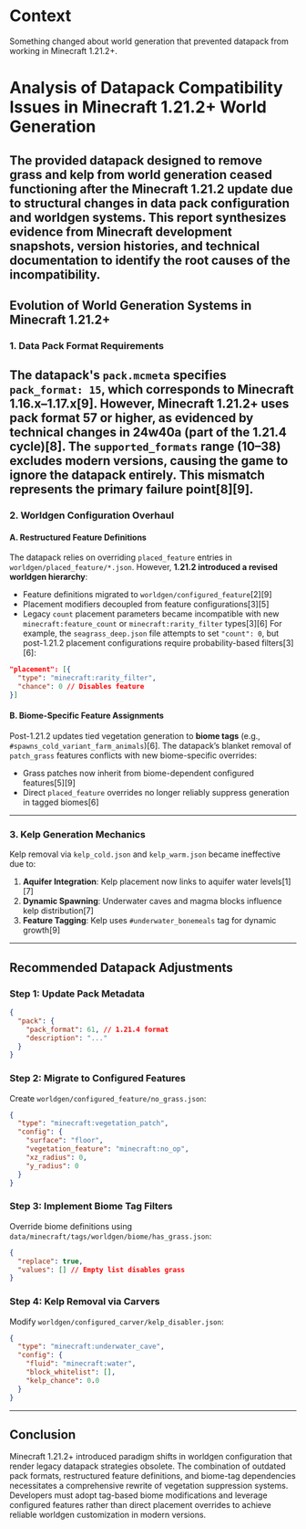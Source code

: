 # Context
Something changed about world generation that prevented datapack from working in Minecraft 1.21.2+.
# Analysis of Datapack Compatibility Issues in Minecraft 1.21.2+ World Generation
The provided datapack designed to remove grass and kelp from world generation ceased functioning after the Minecraft 1.21.2 update due to structural changes in data pack configuration and worldgen systems. This report synthesizes evidence from Minecraft development snapshots, version histories, and technical documentation to identify the root causes of the incompatibility.
---
## Evolution of World Generation Systems in Minecraft 1.21.2+
### 1. Data Pack Format Requirements
The datapack's `pack.mcmeta` specifies `pack_format: 15`, which corresponds to Minecraft 1.16.x–1.17.x[9]. However, **Minecraft 1.21.2+ uses pack format 57 or higher**, as evidenced by technical changes in 24w40a (part of the 1.21.4 cycle)[8]. The `supported_formats` range (10–38) excludes modern versions, causing the game to ignore the datapack entirely. This mismatch represents the primary failure point[8][9].
---
### 2. Worldgen Configuration Overhaul
#### A. Restructured Feature Definitions
The datapack relies on overriding `placed_feature` entries in `worldgen/placed_feature/*.json`. However, **1.21.2 introduced a revised worldgen hierarchy**:
- Feature definitions migrated to `worldgen/configured_feature`[2][9]
- Placement modifiers decoupled from feature configurations[3][5]
- Legacy `count` placement parameters became incompatible with new `minecraft:feature_count` or `minecraft:rarity_filter` types[3][6]
For example, the `seagrass_deep.json` file attempts to set `"count": 0`, but post-1.21.2 placement configurations require probability-based filters[3][6]:
```json
"placement": [{
  "type": "minecraft:rarity_filter",
  "chance": 0 // Disables feature
}]
```
#### B. Biome-Specific Feature Assignments
Post-1.21.2 updates tied vegetation generation to **biome tags** (e.g., `#spawns_cold_variant_farm_animals`)[6]. The datapack’s blanket removal of `patch_grass` features conflicts with new biome-specific overrides:
- Grass patches now inherit from biome-dependent configured features[5][9]
- Direct `placed_feature` overrides no longer reliably suppress generation in tagged biomes[6]
---
### 3. Kelp Generation Mechanics
Kelp removal via `kelp_cold.json` and `kelp_warm.json` became ineffective due to:
1. **Aquifer Integration**: Kelp placement now links to aquifer water levels[1][7]
2. **Dynamic Spawning**: Underwater caves and magma blocks influence kelp distribution[7]
3. **Feature Tagging**: Kelp uses `#underwater_bonemeals` tag for dynamic growth[9]
---
## Recommended Datapack Adjustments
### Step 1: Update Pack Metadata
```json
{
  "pack": {
    "pack_format": 61, // 1.21.4 format
    "description": "..."
  }
}
```
### Step 2: Migrate to Configured Features
Create `worldgen/configured_feature/no_grass.json`:
```json
{
  "type": "minecraft:vegetation_patch",
  "config": {
    "surface": "floor",
    "vegetation_feature": "minecraft:no_op",
    "xz_radius": 0,
    "y_radius": 0
  }
}
```
### Step 3: Implement Biome Tag Filters
Override biome definitions using `data/minecraft/tags/worldgen/biome/has_grass.json`:
```json
{
  "replace": true,
  "values": [] // Empty list disables grass
}
```
### Step 4: Kelp Removal via Carvers
Modify `worldgen/configured_carver/kelp_disabler.json`:
```json
{
  "type": "minecraft:underwater_cave",
  "config": {
    "fluid": "minecraft:water",
    "block_whitelist": [],
    "kelp_chance": 0.0
  }
}
```
---
## Conclusion
Minecraft 1.21.2+ introduced paradigm shifts in worldgen configuration that render legacy datapack strategies obsolete. The combination of outdated pack formats, restructured feature definitions, and biome-tag dependencies necessitates a comprehensive rewrite of vegetation suppression systems. Developers must adopt tag-based biome modifications and leverage configured features rather than direct placement overrides to achieve reliable worldgen customization in modern versions.